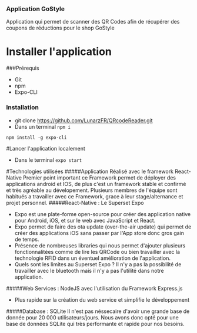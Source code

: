 
### Application GoStyle

Application qui permet de scanner des QR Codes afin de récupérer des coupons de réductions pour le shop GoStyle

# Installer l'application
###Prérequis
-  Git
-  npm
-  Expo-CLI

### Installation
-  git clone https://github.com/LunarzFR/QRcodeReader.git
-  Dans un terminal
 `npm i`

 `npm install -g expo-cli`


#Lancer l'application localement
- Dans le terminal
`expo start`

#Technologies utilisées
#####Application Réalisé avec le framework  React-Native
Premier point important ce Framework permet de déployer des applications android et IOS, de plus c'est un framework stable et confirmé et très agréable au dévelopement. Plusieurs membres de l'équipe sont habitués a travailler avec ce Framework, grace à leur stage/alternance et projet personnel.
#####React-Native : Le Superset Expo
- Expo est une plate-forme open-source pour créer des application native pour Android, iOS, et sur le web avec JavaScript et React.
- Expo permet de faire des ota update (over-the-air update) qui permet de créer des applications iOS sans passer par l'App store donc gros gain de temps.
- Présence de nombreuses libraries qui nous permet d'ajouter plusieurs fonctionnalitées comme de lire les QRCode ou bien travailler avec la technologie RFID dans un éventuel amélioration de l'application.
- Quels sont les limites au Superset Expo ? 
Il n'y a pas la possibilité de travailler avec le bluetooth mais il n'y a pas l'utilité dans notre application.

#####Web Services : NodeJS avec l'utilisation du Framework Express.js
- Plus rapide sur la création du web service et simplifie le développement

#####Database : SQLite
Il n'est pas néssecaire d'avoir une grande base de donnée pour 20 000 utilisateurs/jours.
Nous avons donc opté pour une base de données SQLite qui très performante et rapide pour nos besoins.
